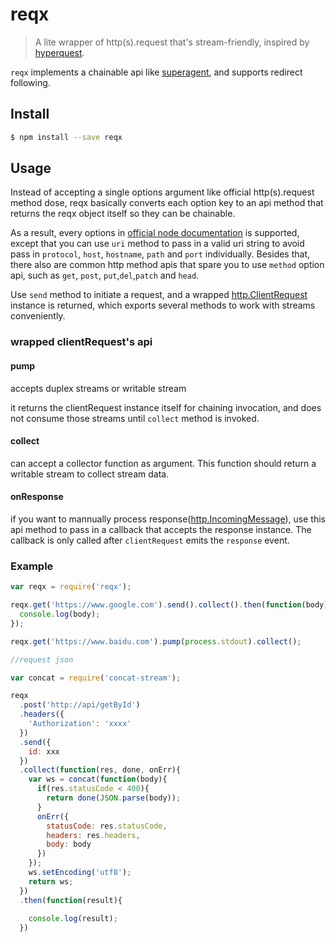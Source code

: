 # reqx
>A lite wrapper of http(s).request that's stream-friendly, inspired by [hyperquest](https://github.com/substack/hyperquest).

`reqx` implements a chainable api like [superagent](https://github.com/visionmedia/superagent), and supports redirect following.

## Install

```sh
$ npm install --save reqx
```

## Usage

Instead of accepting a single options argument like official http(s).request method dose, reqx basically converts each option key to an api method that returns the reqx object itself so they can be chainable.

As a result, every options in [official node documentation](https://nodejs.org/dist/latest-v6.x/docs/api/http.html#http_http_request_options_callback) is supported, except that you can use `uri` method to pass in a valid uri string to avoid pass in `protocol`, `host`, `hostname`, `path` and `port` individually. Besides that, there also are common http method apis that spare you to use `method` option api, such as `get`, `post`, `put`,`del`,`patch` and `head`.

Use `send` method to initiate a request, and a wrapped [http.ClientRequest](https://nodejs.org/dist/latest-v6.x/docs/api/http.html#http_class_http_clientrequest) instance is returned, which exports several methods to work with streams conveniently.

### wrapped clientRequest's api

#### pump

accepts duplex streams or writable stream

it returns the clientRequest instance itself for chaining invocation, and does not consume those streams until `collect` method is invoked.

#### collect

can accept a collector function as argument. This function should return a writable stream to collect stream data.

#### onResponse

if you want to mannually process response([http.IncomingMessage](https://nodejs.org/dist/latest-v6.x/docs/api/http.html#http_class_http_incomingmessage)), use this api method to pass in a callback that accepts the response instance. The callback is only called after `clientRequest` emits the `response` event.

### Example
```js
var reqx = require('reqx');

reqx.get('https://www.google.com').send().collect().then(function(body){
  console.log(body);
});

reqx.get('https://www.baidu.com').pump(process.stdout).collect();

//request json

var concat = require('concat-stream');

reqx
  .post('http://api/getById')
  .headers({
    'Authorization': 'xxxx'
  })
  .send({
    id: xxx
  })
  .collect(function(res, done, onErr){
    var ws = concat(function(body){
      if(res.statusCode < 400){
        return done(JSON.parse(body));
      }
      onErr({
        statusCode: res.statusCode,
        headers: res.headers,
        body: body
      })
    });
    ws.setEncoding('utf8');
    return ws;
  })
  .then(function(result){
    
    console.log(result);
  })
```
